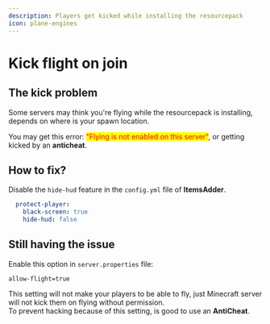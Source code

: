 ```yaml
---
description: Players get kicked while installing the resourcepack
icon: plane-engines
---
```


# Kick flight on join

## The kick problem

Some servers may think you're flying while the resourcepack is installing, depends on where is your spawn location.

You may get this error: <mark style="color:red;">"Flying is not enabled on this server"</mark>, or getting kicked by an **anticheat**.

## How to fix?

Disable the `hide-hud` feature in the `config.yml` file of **ItemsAdder**.

```yaml
  protect-player:
    black-screen: true
    hide-hud: false
```

## Still having the issue

Enable this option in `server.properties` file:


```text server.properties lines icon="text"
allow-flight=true
```


This setting will not make your players to be able to fly, just Minecraft server will not kick them on flying without permission.\
To prevent hacking because of this setting, is good to use an **AntiCheat**.

